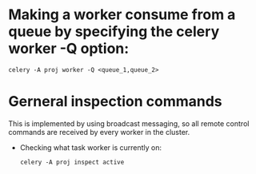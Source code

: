 # Making a worker consume from a queue by specifying the celery worker -Q option:

```
celery -A proj worker -Q <queue_1,queue_2>
```


# Gerneral inspection commands

This is implemented by using broadcast messaging, so all remote control commands are received by every worker in the cluster.


 * Checking what task worker is currently on:
   
   ````
   celery -A proj inspect active 
   ````